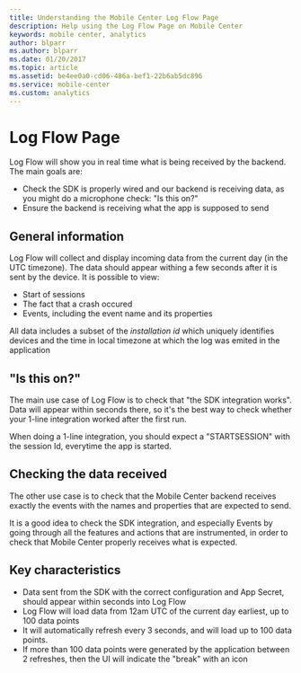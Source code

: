 ```yaml
---
title: Understanding the Mobile Center Log Flow Page
description: Help using the Log Flow Page on Mobile Center
keywords: mobile center, analytics
author: blparr
ms.author: blparr
ms.date: 01/20/2017
ms.topic: article
ms.assetid: be4ee0a0-cd06-486a-bef1-22b6ab5dc896
ms.service: mobile-center
ms.custom: analytics
---
```


# Log Flow Page

Log Flow will show you in real time what is being received by the backend.
The main goals are:
- Check the SDK is properly wired and our backend is receiving data, as you might do a microphone check: "Is this on?"
- Ensure the backend is receiving what the app is supposed to send

## General information
Log Flow will collect and display incoming data from the current day (in the UTC timezone). The data should appear withing a few seconds after it is sent by the device.
It is possible to view:
- Start of sessions
- The fact that a crash occured
- Events, including the event name and its properties

All data includes a subset of the _installation id_ which uniquely identifies devices and the time in local timezone at which the log was emited in the application

## "Is this on?"
The main use case of Log Flow is to check that "the SDK integration works". Data will appear within seconds there, so it's the best way to check whether your 1-line integration worked after the first run.

When doing a 1-line integration, you should expect a "STARTSESSION" with the session Id, everytime the app is started.

## Checking the data received
The other use case is to check that the Mobile Center backend receives exactly the events with the names and properties that are expected to send.

It is a good idea to check the SDK integration, and especially Events by going through all the features and actions that are instrumented, in order to check that Mobile Center properly receives what is expected.

## Key characteristics

- Data sent from the SDK with the correct configuration and App Secret, should appear within seconds into Log Flow
- Log Flow will load data from 12am UTC of the current day earliest, up to 100 data points
- It will automatically refresh every 3 seconds, and will load up to 100 data points.
- If more than 100 data points were generated by the application between 2 refreshes, then the UI will indicate the "break" with an icon
